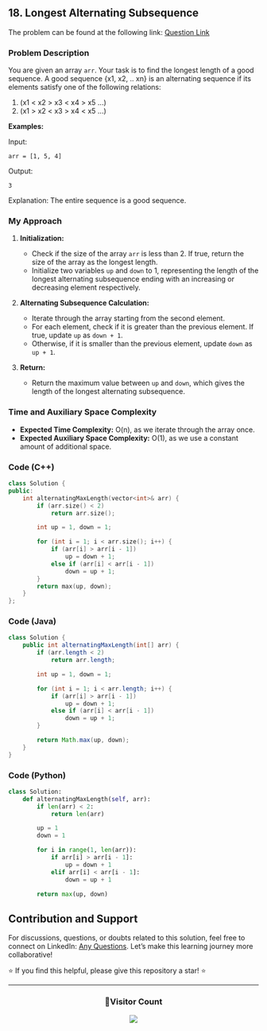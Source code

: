 ## 18. Longest Alternating Subsequence

The problem can be found at the following link: [Question Link](https://www.geeksforgeeks.org/problems/longest-alternating-subsequence5951/1)

### Problem Description

You are given an array `arr`. Your task is to find the longest length of a good sequence. A good sequence {x1, x2, .. xn} is an alternating sequence if its elements satisfy one of the following relations:

1. \(x1 < x2 > x3 < x4 > x5 ...\)
2. \(x1 > x2 < x3 > x4 < x5 ...\)

**Examples:**

Input:

```
arr = [1, 5, 4]
```

Output:

```
3
```

Explanation:
The entire sequence is a good sequence.

### My Approach

1. **Initialization:**

   - Check if the size of the array `arr` is less than 2. If true, return the size of the array as the longest length.
   - Initialize two variables `up` and `down` to 1, representing the length of the longest alternating subsequence ending with an increasing or decreasing element respectively.

2. **Alternating Subsequence Calculation:**

   - Iterate through the array starting from the second element.
   - For each element, check if it is greater than the previous element. If true, update `up` as `down + 1`.
   - Otherwise, if it is smaller than the previous element, update `down` as `up + 1`.

3. **Return:**
   - Return the maximum value between `up` and `down`, which gives the length of the longest alternating subsequence.

### Time and Auxiliary Space Complexity

- **Expected Time Complexity:** O(n), as we iterate through the array once.
- **Expected Auxiliary Space Complexity:** O(1), as we use a constant amount of additional space.

### Code (C++)

```cpp
class Solution {
public:
    int alternatingMaxLength(vector<int>& arr) {
        if (arr.size() < 2)
            return arr.size();

        int up = 1, down = 1;

        for (int i = 1; i < arr.size(); i++) {
            if (arr[i] > arr[i - 1])
                up = down + 1;
            else if (arr[i] < arr[i - 1])
                down = up + 1;
        }
        return max(up, down);
    }
};
```

### Code (Java)

```java
class Solution {
    public int alternatingMaxLength(int[] arr) {
        if (arr.length < 2)
            return arr.length;

        int up = 1, down = 1;

        for (int i = 1; i < arr.length; i++) {
            if (arr[i] > arr[i - 1])
                up = down + 1;
            else if (arr[i] < arr[i - 1])
                down = up + 1;
        }

        return Math.max(up, down);
    }
}
```

### Code (Python)

```python
class Solution:
    def alternatingMaxLength(self, arr):
        if len(arr) < 2:
            return len(arr)

        up = 1
        down = 1

        for i in range(1, len(arr)):
            if arr[i] > arr[i - 1]:
                up = down + 1
            elif arr[i] < arr[i - 1]:
                down = up + 1

        return max(up, down)
```

## Contribution and Support

For discussions, questions, or doubts related to this solution, feel free to connect on LinkedIn: [Any Questions](https://www.linkedin.com/in/patel-hetkumar-sandipbhai-8b110525a/). Let’s make this learning journey more collaborative!

⭐ If you find this helpful, please give this repository a star! ⭐

---

<div align="center">
  <h3><b>📍Visitor Count</b></h3>
</div>

<p align="center">
  <img src="https://visitor-badge.laobi.icu/badge?page_id=Hunterdii.GeeksforGeeks-POTD" />
</p>
